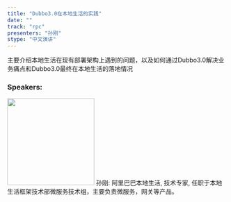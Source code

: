 ```yaml
---
title: "Dubbo3.0在本地生活的实践"
date: "" 
track: "rpc"
presenters: "孙刚"
stype: "中文演讲"
---
```

主要介绍本地生活在现有部署架构上遇到的问题，以及如何通过Dubbo3.0解决业务痛点和Dubbo3.0最终在本地生活的落地情况
 ### Speakers: 
 <img src="images/speaker/1091.png" width="200" />
 孙刚: 阿里巴巴本地生活, 技术专家, 任职于本地生活框架技术部微服务技术组，主要负责微服务，网关等产品。
 